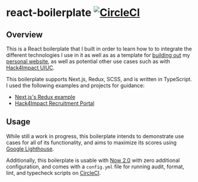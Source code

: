 # react-boilerplate [![CircleCI](https://circleci.com/gh/arpanlaha/react-boilerplate.svg?style=svg)](https://circleci.com/gh/arpanlaha/react-boilerplate)

## Overview

This is a React boilerplate that I built in order to learn how to to integrate the different technologies I use in it as well as as a template for [building out](https://github.com/arpanlaha/arpanlaha.com) my [personal website](https://arpanlaha.com), as well as potential other use cases such as with [Hack4Impact UIUC](https://github.com/hack4impact-uiuc).

This boilerplate supports Next.js, Redux, SCSS, and is written in TypeScript. I used the following examples and projects for guidance:

- [Next.js's Redux example](https://github.com/zeit/next.js/tree/canary/examples/with-redux)
- [Hack4Impact Recruitment Portal](https://github.com/hack4impact-uiuc/h4i-recruitment)

## Usage

While still a work in progress, this boilerplate intends to demonstrate use cases for all of its functionality, and aims to maximize its scores using [Google Lighthouse](https://developers.google.com/web/tools/lighthouse/).

Additionally, this boilerplate is usable with [Now 2.0](https://zeit.co/now) with zero additional configuration, and comes with a `config.yml` file for running audit, format, lint, and typecheck scripts on [CircleCI](https://circleci.com/).
